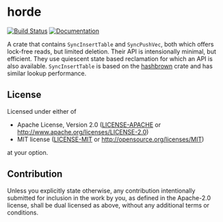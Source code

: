 horde
=====
[![Build Status](https://img.shields.io/github/workflow/status/Zoxc/horde/build?label=build)](https://github.com/Zoxc/horde/actions/workflows/build.yaml)
[![Documentation](https://img.shields.io/github/workflow/status/Zoxc/horde/docs?label=docs)](https://zoxc.github.io/horde/horde/)

A crate that contains `SyncInsertTable` and `SyncPushVec`, both which offers lock-free reads, but limited deletion. Their API is intensionally minimal, but efficient. They use quiescent state based reclamation for which an API is also available. `SyncInsertTable` is based on the [hashbrown](https://crates.io/crates/hashbrown) crate and has similar lookup performance.

## License

Licensed under either of

 * Apache License, Version 2.0
   ([LICENSE-APACHE](LICENSE-APACHE) or http://www.apache.org/licenses/LICENSE-2.0)
 * MIT license
   ([LICENSE-MIT](LICENSE-MIT) or http://opensource.org/licenses/MIT)

at your option.

## Contribution

Unless you explicitly state otherwise, any contribution intentionally submitted
for inclusion in the work by you, as defined in the Apache-2.0 license, shall be
dual licensed as above, without any additional terms or conditions.